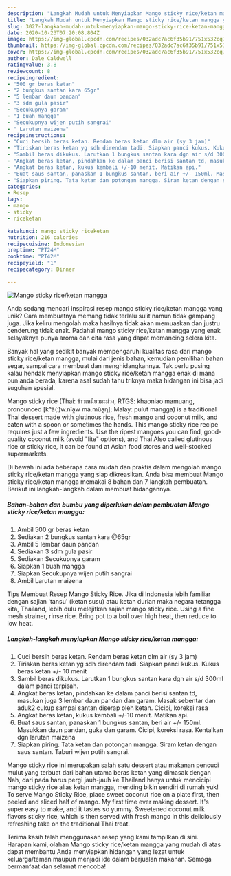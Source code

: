 ```yaml
---
description: "Langkah Mudah untuk Menyiapkan Mango sticky rice/ketan mangga yang Lezat Sekali"
title: "Langkah Mudah untuk Menyiapkan Mango sticky rice/ketan mangga yang Lezat Sekali"
slug: 3027-langkah-mudah-untuk-menyiapkan-mango-sticky-rice-ketan-mangga-yang-lezat-sekali
date: 2020-10-23T07:20:08.804Z
image: https://img-global.cpcdn.com/recipes/032adc7ac6f35b91/751x532cq70/mango-sticky-riceketan-mangga-foto-resep-utama.jpg
thumbnail: https://img-global.cpcdn.com/recipes/032adc7ac6f35b91/751x532cq70/mango-sticky-riceketan-mangga-foto-resep-utama.jpg
cover: https://img-global.cpcdn.com/recipes/032adc7ac6f35b91/751x532cq70/mango-sticky-riceketan-mangga-foto-resep-utama.jpg
author: Dale Caldwell
ratingvalue: 3.8
reviewcount: 8
recipeingredient:
- "500 gr beras ketan"
- "2 bungkus santan kara 65gr"
- "5 lembar daun pandan"
- "3 sdm gula pasir"
- "Secukupnya garam"
- "1 buah mangga"
- "Secukupnya wijen putih sangrai"
- " Larutan maizena"
recipeinstructions:
- "Cuci bersih beras ketan. Rendam beras ketan dlm air (sy 3 jam)"
- "Tiriskan beras ketan yg sdh direndam tadi. Siapkan panci kukus. Kukus beras ketan +/- 10 menit"
- "Sambil beras dikukus. Larutkan 1 bungkus santan kara dgn air s/d 300ml dalam panci terpisah."
- "Angkat beras ketan, pindahkan ke dalam panci berisi santan td, masukan juga 3 lembar daun pandan dan garam. Masak sebentar dan aduk2 cukup sampai santan diserap oleh ketan. Cicipi, koreksi rasa"
- "Angkat beras ketan, kukus kembali +/-10 menit. Matikan api."
- "Buat saus santan, panaskan 1 bungkus santan, beri air +/- 150ml. Masukkan daun pandan, guka dan garam. Cicipi, koreksi rasa. Kentalkan dgn larutan maizena"
- "Siapkan piring. Tata ketan dan potongan mangga. Siram ketan dengan saus santan. Taburi wijen putih sangrai."
categories:
- Resep
tags:
- mango
- sticky
- riceketan

katakunci: mango sticky riceketan 
nutrition: 216 calories
recipecuisine: Indonesian
preptime: "PT24M"
cooktime: "PT42M"
recipeyield: "1"
recipecategory: Dinner

---
```



![Mango sticky rice/ketan mangga](https://img-global.cpcdn.com/recipes/032adc7ac6f35b91/751x532cq70/mango-sticky-riceketan-mangga-foto-resep-utama.jpg)

Anda sedang mencari inspirasi resep mango sticky rice/ketan mangga yang unik? Cara membuatnya memang tidak terlalu sulit namun tidak gampang juga. Jika keliru mengolah maka hasilnya tidak akan memuaskan dan justru cenderung tidak enak. Padahal mango sticky rice/ketan mangga yang enak selayaknya punya aroma dan cita rasa yang dapat memancing selera kita.

Banyak hal yang sedikit banyak mempengaruhi kualitas rasa dari mango sticky rice/ketan mangga, mulai dari jenis bahan, kemudian pemilihan bahan segar, sampai cara membuat dan menghidangkannya. Tak perlu pusing kalau hendak menyiapkan mango sticky rice/ketan mangga enak di mana pun anda berada, karena asal sudah tahu triknya maka hidangan ini bisa jadi suguhan spesial.

Mango sticky rice (Thai: ข้าวเหนียวมะม่วง, RTGS: khaoniao mamuang, pronounced [kʰâ(ː)w.nǐa̯w mā.mûa̯ŋ]; Malay: pulut mangga) is a traditional Thai dessert made with glutinous rice, fresh mango and coconut milk, and eaten with a spoon or sometimes the hands. This mango sticky rice recipe requires just a few ingredients. Use the ripest mangoes you can find, good-quality coconut milk (avoid &#34;lite&#34; options), and Thai Also called glutinous rice or sticky rice, it can be found at Asian food stores and well-stocked supermarkets.


Di bawah ini ada beberapa cara mudah dan praktis dalam mengolah mango sticky rice/ketan mangga yang siap dikreasikan. Anda bisa membuat Mango sticky rice/ketan mangga memakai 8 bahan dan 7 langkah pembuatan. Berikut ini langkah-langkah dalam membuat hidangannya.

<!--inarticleads1-->

##### Bahan-bahan dan bumbu yang diperlukan dalam pembuatan Mango sticky rice/ketan mangga:

1. Ambil 500 gr beras ketan
1. Sediakan 2 bungkus santan kara @65gr
1. Ambil 5 lembar daun pandan
1. Sediakan 3 sdm gula pasir
1. Sediakan Secukupnya garam
1. Siapkan 1 buah mangga
1. Siapkan Secukupnya wijen putih sangrai
1. Ambil  Larutan maizena


Tips Membuat Resep Mango Sticky Rice. Jika di Indonesia lebih familiar dengan sajian &#39;tansu&#39; (ketan susu) atau ketan durian maka negara tetangga kita, Thailand, lebih dulu melejitkan sajian mango sticky rice. Using a fine mesh strainer, rinse rice. Bring pot to a boil over high heat, then reduce to low heat. 

<!--inarticleads2-->

##### Langkah-langkah menyiapkan Mango sticky rice/ketan mangga:

1. Cuci bersih beras ketan. Rendam beras ketan dlm air (sy 3 jam)
1. Tiriskan beras ketan yg sdh direndam tadi. Siapkan panci kukus. Kukus beras ketan +/- 10 menit
1. Sambil beras dikukus. Larutkan 1 bungkus santan kara dgn air s/d 300ml dalam panci terpisah.
1. Angkat beras ketan, pindahkan ke dalam panci berisi santan td, masukan juga 3 lembar daun pandan dan garam. Masak sebentar dan aduk2 cukup sampai santan diserap oleh ketan. Cicipi, koreksi rasa
1. Angkat beras ketan, kukus kembali +/-10 menit. Matikan api.
1. Buat saus santan, panaskan 1 bungkus santan, beri air +/- 150ml. Masukkan daun pandan, guka dan garam. Cicipi, koreksi rasa. Kentalkan dgn larutan maizena
1. Siapkan piring. Tata ketan dan potongan mangga. Siram ketan dengan saus santan. Taburi wijen putih sangrai.


Mango sticky rice ini merupakan salah satu dessert atau makanan pencuci mulut yang terbuat dari bahan utama beras ketan yang dimasak dengan Nah, dari pada harus pergi jauh-jauh ke Thailand hanya untuk mencicipi mango sticky rice alias ketan mangga, mending bikin sendiri di rumah yuk! To serve Mango Sticky Rice, place sweet coconut rice on a plate first, then peeled and sliced half of mango. My first time ever making dessert. It&#39;s super easy to make, and it tastes so yummy. Sweetened coconut milk flavors sticky rice, which is then served with fresh mango in this deliciously refreshing take on the traditional Thai treat. 

Terima kasih telah menggunakan resep yang kami tampilkan di sini. Harapan kami, olahan Mango sticky rice/ketan mangga yang mudah di atas dapat membantu Anda menyiapkan hidangan yang lezat untuk keluarga/teman maupun menjadi ide dalam berjualan makanan. Semoga bermanfaat dan selamat mencoba!
